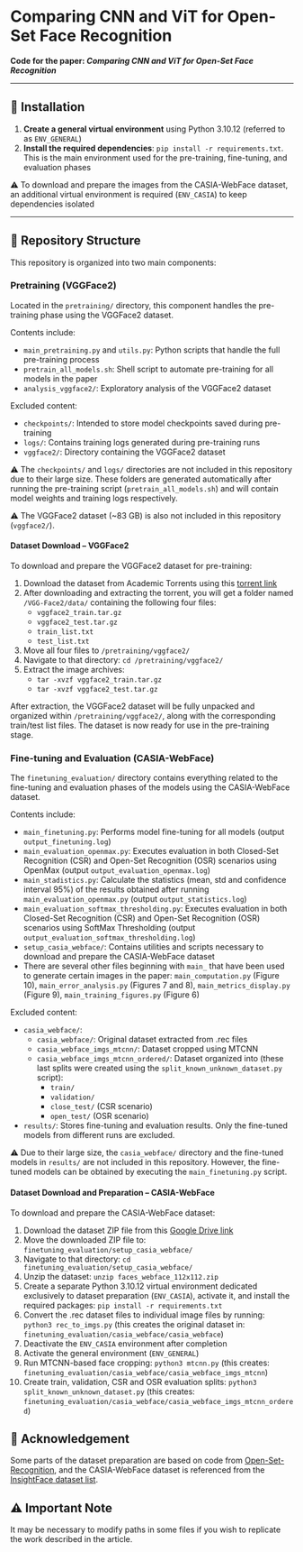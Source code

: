 # Comparing CNN and ViT for Open-Set Face Recognition  
**Code for the paper: _Comparing CNN and ViT for Open-Set Face Recognition_**

---

## 🔧 Installation

1. **Create a general virtual environment** using Python 3.10.12 (referred to as `ENV_GENERAL`)
2. **Install the required dependencies**: `pip install -r requirements.txt`. This is the main environment used for the pre-training, fine-tuning, and evaluation phases

⚠️ To download and prepare the images from the CASIA-WebFace dataset, an additional virtual environment is required (`ENV_CASIA`) to keep dependencies isolated

---

## 📁 Repository Structure
This repository is organized into two main components:

### Pretraining (VGGFace2)

Located in the `pretraining/` directory, this component handles the pre-training phase using the VGGFace2 dataset.

Contents include:

- `main_pretraining.py` and `utils.py`: Python scripts that handle the full pre-training process
- `pretrain_all_models.sh`: Shell script to automate pre-training for all models in the paper
- `analysis_vggface2/`: Exploratory analysis of the VGGFace2 dataset

Excluded content: 

- `checkpoints/`: Intended to store model checkpoints saved during pre-training
- `logs/`: Contains training logs generated during pre-training runs
- `vggface2/`: Directory containing the VGGFace2 dataset

⚠️ The `checkpoints/` and `logs/` directories are not included in this repository due to their large size. These folders are generated automatically after running the pre-training script (`pretrain_all_models.sh`) and will contain model weights and training logs respectively.

⚠️ The VGGFace2 dataset (~83 GB) is also not included in this repository (`vggface2/`).

#### Dataset Download – VGGFace2
To download and prepare the VGGFace2 dataset for pre-training:
1. Download the dataset from Academic Torrents using this [torrent link](https://academictorrents.com/download/535113b8395832f09121bc53ac85d7bc8ef6fa5b.torrent)
2. After downloading and extracting the torrent, you will get a folder named `/VGG-Face2/data/` containing the following four files:
   - `vggface2_train.tar.gz`
   - `vggface2_test.tar.gz`
   - `train_list.txt`
   - `test_list.txt`
3. Move all four files to `/pretraining/vggface2/`
4. Navigate to that directory: `cd /pretraining/vggface2/`
5. Extract the image archives:
   - `tar -xvzf vggface2_train.tar.gz`
   - `tar -xvzf vggface2_test.tar.gz`
  
After extraction, the VGGFace2 dataset will be fully unpacked and organized within `/pretraining/vggface2/`, along with the corresponding train/test list files. The dataset is now ready for use in the pre-training stage.


### Fine-tuning and Evaluation (CASIA-WebFace)

The `finetuning_evaluation/` directory contains everything related to the fine-tuning and evaluation phases of the models using the CASIA-WebFace dataset.

Contents include:
- `main_finetuning.py`: Performs model fine-tuning for all models (output `output_finetuning.log`)
- `main_evaluation_openmax.py`: Executes evaluation in both Closed-Set Recognition (CSR) and Open-Set Recognition (OSR) scenarios using OpenMax (output `output_evaluation_openmax.log`)
- `main_stadistics.py`: Calculate the statistics (mean, std and confidence interval 95%) of the results obtained after running `main_evaluation_openmax.py` (output `output_statistics.log`)
- `main_evaluation_softmax_thresholding.py`: Executes evaluation in both Closed-Set Recognition (CSR) and Open-Set Recognition (OSR) scenarios using SoftMax Thresholding (output `output_evaluation_softmax_thresholding.log`)
- `setup_casia_webface/`: Contains utilities and scripts necessary to download and prepare the CASIA-WebFace dataset
- There are several other files beginning with `main_` that have been used to generate certain images in the paper: `main_computation.py` (Figure 10), `main_error_analysis.py` (Figures 7 and 8), `main_metrics_display.py` (Figure 9), `main_training_figures.py` (Figure 6)

Excluded content:
  - `casia_webface/`:
    - `casia_webface/`: Original dataset extracted from .rec files
    - `casia_webface_imgs_mtcnn/`: Dataset cropped using MTCNN
    - `casia_webface_imgs_mtcnn_ordered/`: Dataset organized into (these last splits were created using the `split_known_unknown_dataset.py` script):
      - `train/`
      - `validation/`
      - `close_test/` (CSR scenario)
      - `open_test/` (OSR scenario)
- `results/`: Stores fine-tuning and evaluation results. Only the fine-tuned models from different runs are excluded.

⚠️ Due to their large size, the `casia_webface/` directory and the fine-tuned models in `results/` are not included in this repository. However, the fine-tuned models can be obtained by executing the `main_finetuning.py` script.

#### Dataset Download and Preparation – CASIA-WebFace
To download and prepare the CASIA-WebFace dataset:
1. Download the dataset ZIP file from this [Google Drive link](https://drive.google.com/file/d/1KxNCrXzln0lal3N4JiYl9cFOIhT78y1l/view)
2. Move the downloaded ZIP file to: `finetuning_evaluation/setup_casia_webface/`
3. Navigate to that directory: `cd finetuning_evaluation/setup_casia_webface/`
4. Unzip the dataset: `unzip faces_webface_112x112.zip`
5. Create a separate Python 3.10.12 virtual environment dedicated exclusively to dataset preparation (`ENV_CASIA`), activate it, and install the required packages: `pip install -r requirements.txt`
6. Convert the .rec dataset files to individual image files by running: `python3 rec_to_imgs.py` (this creates the original dataset in: `finetuning_evaluation/casia_webface/casia_webface`)
7. Deactivate the `ENV_CASIA` environment after completion
8. Activate the general environment (`ENV_GENERAL`)
9. Run MTCNN-based face cropping: `python3 mtcnn.py` (this creates: `finetuning_evaluation/casia_webface/casia_webface_imgs_mtcnn`)
10. Create train, validation, CSR and OSR evaluation splits: `python3 split_known_unknown_dataset.py` (this creates: `finetuning_evaluation/casia_webface/casia_webface_imgs_mtcnn_ordered`)

## 📝 Acknowledgement

Some parts of the dataset preparation are based on code from [Open-Set-Recognition](https://github.com/ma-xu/Open-Set-Recognition), and the CASIA-WebFace dataset is referenced from the [InsightFace dataset list](https://github.com/deepinsight/insightface/blob/master/recognition/_datasets_/README.md).

## ⚠️ Important Note

It may be necessary to modify paths in some files if you wish to replicate the work described in the article.
